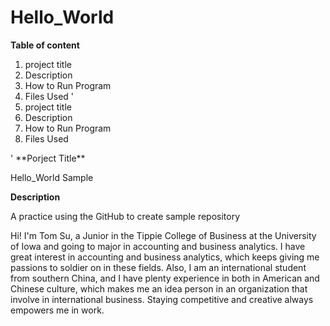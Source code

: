 # Hello_World

**Table of content**

1. project title 
2. Description
3. How to Run Program
4. Files Used
'<ol>
<li>project title</li>
<li>Description</li>
<li>How to Run Program</li>
<li>Files Used</li>
</ol>'
**Porject Title**

Hello_World Sample

**Description**

A practice using the GitHub to create sample repository


Hi!
I'm Tom Su, a Junior in the Tippie College of Business at the University of Iowa and going to major in accounting and business analytics. I have great interest in accounting and business analytics, which keeps giving me passions to soldier on in these fields. Also, I am an international student from southern China, and I have plenty experience in both in American and Chinese culture, which makes me an idea person in an organization that involve in international business. Staying competitive and creative always empowers me in work.
